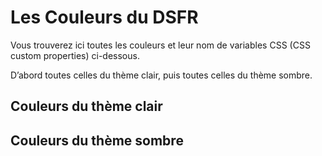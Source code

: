 # Les Couleurs du DSFR

Vous trouverez ici toutes les couleurs et leur nom de variables CSS (CSS custom properties) ci-dessous.

D’abord toutes celles du thème clair, puis toutes celles du thème sombre.

## Couleurs du thème clair

<AppColors :colors="colors.colors" />

## Couleurs du thème sombre

<div class="dark">
<AppColors :colors="colors.darkColors" />
</div>

<script setup>
import colors from './colors.json' with { type: 'json' }
</script>

<style scoped>
.dark {
  background-color: #242424;
  color: #fff;
}
</style>
